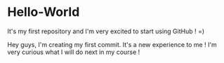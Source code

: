 # Hello-World
It's my first repository and I'm very excited to start using GitHub ! =)

Hey guys, I'm creating my first commit. It's a new experience to me ! I'm very curious what I will do next in my course ! 
